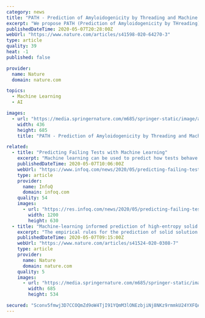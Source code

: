 ```yaml
---
category: news
title: "PATH - Prediction of Amyloidogenicity by Threading and Machine Learning"
excerpt: "We propose PATH (Prediction of Amyloidogenicity by THreading) - a novel structure-based method for predicting amyloidogenicity and show that involving available structures of amyloidogenic fragments enhances classification performance."
publishedDateTime: 2020-05-07T20:28:00Z
webUrl: "https://www.nature.com/articles/s41598-020-64270-3"
type: article
quality: 39
heat: -1
published: false

provider:
  name: Nature
  domain: nature.com

topics:
  - Machine Learning
  - AI

images:
  - url: "https://media.springernature.com/m685/springer-static/image/art%3A10.1038%2Fs41598-020-64270-3/MediaObjects/41598_2020_64270_Fig1_HTML.png"
    width: 436
    height: 685
    title: "PATH - Prediction of Amyloidogenicity by Threading and Machine Learning"

related:
  - title: "Predicting Failing Tests with Machine Learning"
    excerpt: "Machine learning can be used to predict how tests behave on changes in the code. These predictions reduce the feedback time to developers by providing information at check-in time. Marco Achtziger & Dr."
    publishedDateTime: 2020-05-07T10:06:00Z
    webUrl: "https://www.infoq.com/news/2020/05/predicting-failing-tests/"
    type: article
    provider:
      name: InfoQ
      domain: infoq.com
    quality: 54
    images:
      - url: "https://res.infoq.com/news/2020/05/predicting-failing-tests/en/headerimage/Predicting+Failing+Tests-1588741558619.jpg"
        width: 1200
        height: 630
  - title: "Machine-learning informed prediction of high-entropy solid solution formation: Beyond the Hume-Rothery rules"
    excerpt: "The empirical rules for the prediction of solid solution formation proposed so far in the literature usually have very compromised predictability. Some rules with seemingly good predictability were, however,"
    publishedDateTime: 2020-05-07T09:15:00Z
    webUrl: "https://www.nature.com/articles/s41524-020-0308-7"
    type: article
    provider:
      name: Nature
      domain: nature.com
    quality: 5
    images:
      - url: "https://media.springernature.com/m685/springer-static/image/art%3A10.1038%2Fs41524-020-0308-7/MediaObjects/41524_2020_308_Fig1_HTML.png"
        width: 685
        height: 534

secured: "Sconv5fmwj3D7CCOQmZd9oW4TjI91YQmM3lONEzbjiNj8NKz9rmmkU24YXFQAYg5TwTT2Yuap02CeNNaMuDyoln/qfErAFf6s2Tx9U0BiATz16W0wbPRgynCxyTM7s0ONOFisB4LUb6FtHuFC08fefTYpovOBza9NTHuGrJyBoqsUfksSrCvPS2PtAs2uLiJrX10KDUcDMVY7bv8QPa0U1QprFHEIbMcR/Moj+aFKGytMwgOOK6uNrmLz1YYSXkXZGshIruOc4EFMu0OpJPLq9Zq5noqIA36FVKdZXfU6GOfIMNNRNjSeWc3Qx392L4bi1jmaOA/JiOz7i5xRODqVJQWgeGz1xRTD0ie7U5MK0KQ8q2glcA0NpJxcLY4GT4ob2AxZk1/PpDCt+VFgaSbXt9hYNOrPNm3sB+Y6tvySNitTVF76BaoSWYFzw1B8Llxnst3HD3BuLwTjVEPbO9oH3nhJw1F/9u6WXbDLqYtywc=;R6d3NKwTRP/DHRJxEYSg4w=="
---
```


